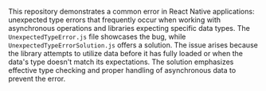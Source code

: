 This repository demonstrates a common error in React Native applications: unexpected type errors that frequently occur when working with asynchronous operations and libraries expecting specific data types. The `UnexpectedTypeError.js` file showcases the bug, while `UnexpectedTypeErrorSolution.js` offers a solution.  The issue arises because the library attempts to utilize data before it has fully loaded or when the data's type doesn't match its expectations. The solution emphasizes effective type checking and proper handling of asynchronous data to prevent the error.